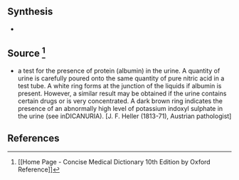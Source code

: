 ## Synthesis
- 
## Source [^1]
- a test for the presence of protein (albumin) in the urine. A quantity of urine is carefully poured onto the same quantity of pure nitric acid in a test tube. A white ring forms at the junction of the liquids if albumin is present. However, a similar result may be obtained if the urine contains certain drugs or is very concentrated. A dark brown ring indicates the presence of an abnormally high level of potassium indoxyl sulphate in the urine (see inDICANURIA). \[J. F. Heller (1813-71), Austrian pathologist]
## References

[^1]: [[Home Page - Concise Medical Dictionary 10th Edition by Oxford Reference]]
